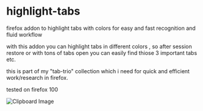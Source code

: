 # highlight-tabs
firefox addon to highlight tabs with colors for easy and fast recognition and fluid workflow

with this addon you can highlight tabs in different colors , so after session restore or with tons of tabs open you can easily find thiose 3 important tabs etc. 

this is part of my "tab-trio" collection which i need for quick and efficient work/research in firefox.


tested on firefox 100 


![Clipboard Image](https://user-images.githubusercontent.com/10765339/170868136-35dd7f22-0e86-4384-82b7-8b9715c764f4.png)
